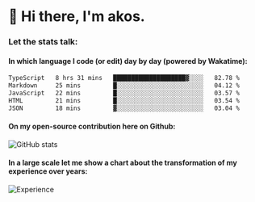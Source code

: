 # 👋 Hi there, I'm akos. 


### Let the stats talk:


#### In which language I code (or edit) day by day (powered by Wakatime): 

<!--START_SECTION:waka-->

```txt
TypeScript   8 hrs 31 mins   ████████████████████▓░░░░   82.78 %
Markdown     25 mins         █░░░░░░░░░░░░░░░░░░░░░░░░   04.12 %
JavaScript   22 mins         █░░░░░░░░░░░░░░░░░░░░░░░░   03.57 %
HTML         21 mins         █░░░░░░░░░░░░░░░░░░░░░░░░   03.54 %
JSON         18 mins         ▓░░░░░░░░░░░░░░░░░░░░░░░░   03.04 %
```

<!--END_SECTION:waka-->

#### On my open-source contribution here on Github:
 
![GitHub stats](https://github-readme-stats.vercel.app/api?username=akosbalasko)

#### In a large scale let me show a chart about the transformation of my experience over years:   

![Experience](https://cr-skills-chart-widget.azurewebsites.net/api/api?username=akosbalasko)
